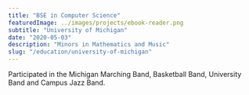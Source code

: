```yaml
---
title: "BSE in Computer Science"
featuredImage: ../images/projects/ebook-reader.png
subtitle: "University of Michigan"
date: "2020-05-03"
description: "Minors in Mathematics and Music"
slug: "/education/university-of-michigan"
---
```


Participated in the Michigan Marching Band, Basketball Band, University Band and Campus Jazz Band.